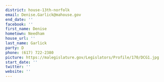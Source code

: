 ```yaml
---
district: house-13th-norfolk
email: Denise.Garlick@mahouse.gov
end_date: ''
facebook: ''
first_name: Denise
hometown: Needham
house_url: ''
last_name: Garlick
party: D
phone: (617) 722-2380
picture: https://malegislature.gov/Legislators/Profile/170/DCG1.jpg
start_date: ''
twitter: ''
website: ''
---
```

